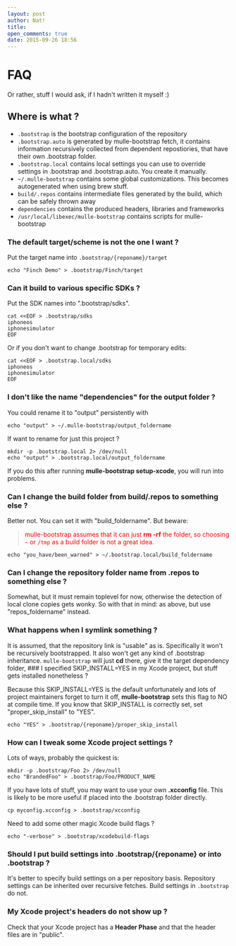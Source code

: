 ```yaml
---
layout: post
author: Nat!
title:
open_comments: true
date: 2015-09-26 18:56
---
```

# FAQ

Or rather, stuff I would ask, if I hadn't written it myself :)

## Where is what ?

* `.bootstrap` is the bootstrap configuration of the repository
* `.bootstrap.auto` is generated by mulle-bootstrap fetch, it contains
information recursively collected from dependent repostiories, that have their
own .bootstrap folder.
* `.bootstrap.local` contains local settings you can use to override settings
in .bootstrap and .bootstrap.auto. You create it manually.
* `~/.mulle-bootstrap` contains some global customizations. This becomes
autogenerated when using brew stuff.
* `build/.repos` contains intermediate files generated by the build, which can
be safely thrown away
* `dependencies` contains the produced headers, libraries and frameworks
* `/usr/local/libexec/mulle-bootstrap` contains scripts for mulle-bootstrap


### The default target/scheme is not the one I want ?

Put the target name into `.bootstrap/{reponame}/target`

```console
echo "Finch Demo" > .bootstrap/Finch/target
```

### Can it build to various specific SDKs ?

Put the SDK names into ".bootstrap/sdks".

```console
cat <<EOF > .bootstrap/sdks
iphoneos
iphonesimulator
EOF
```

Or if you don't want to change .bootstrap for temporary edits:

```console
cat <<EOF > .bootstrap.local/sdks
iphoneos
iphonesimulator
EOF
```


### I don't like the name "dependencies" for the output folder ?

You could rename it to "output" persistently with

```console
echo "output" > ~/.mulle-bootstrap/output_foldername
```

If want to rename for just this project ?

```console
mkdir -p .bootstrap.local 2> /dev/null
echo "output" > .bootstrap.local/output_foldername
```

If you do this after running **mulle-bootstrap setup-xcode**, you will run into
problems.

### Can I change the build folder from build/.repos to something else  ?

Better not. You can set it with "build_foldername".
But beware:

><font color=red>mulle-bootstrap assumes that it can just **rm -rf** the folder,
so choosing `~` or `/tmp` as a build folder is not a great idea.</font>

```console
echo "you_have/been_warned" > ~/.bootstrap.local/build_foldername
```

### Can I change the repository folder name from .repos to something else ?

Somewhat, but it must remain toplevel for now, otherwise the
detection of local clone copies gets wonky. So with that in mind: as above, but
use "repos_foldername" instead.

### What happens when I symlink something ?

It is assumed, that the repository link is "usable" as is. Specifically it won't
be recursively bootstrapped. It also won't get any kind of .bootstrap
inheritance. `mulle-bootstrap` will just **cd** there, give it the target
dependency folder, ### I specified SKIP_INSTALL=YES in my Xcode project, but
stuff gets installed nonetheless ?

Because this SKIP_INSTALL=YES is the default unfortunately and lots of project
maintainers forget to turn it off, **mulle-bootstrap** sets this flag to NO at
compile time. If you know that SKIP_INSTALL is correctly set, set
"proper_skip_install" to "YES".

```console
echo "YES" > .bootstrap/{reponame}/proper_skip_install
```

### How can I tweak some Xcode project settings ?

Lots of ways, probably the quickest is:

```console
mkdir -p .bootstrap/Foo 2> /dev/null
echo "BrandedFoo" > .bootstrap/Foo/PRODUCT_NAME
```


If you have lots of stuff, you may want to use your own **.xcconfig** file. This
is likely to be more useful if placed into the .bootstrap folder directly.

```console
cp myconfig.xcconfig > .bootstrap/xcconfig
```


Need to add some other magic Xcode build flags ?

```console
echo "-verbose" > .bootstrap/xcodebuild-flags
```

### Should I put build settings into .bootstrap/{reponame} or into .bootstrap ?

It's better to specify build settings on a per repository basis. Repository
settings can be inherited over recursive fetches. Build settings in `.bootstrap`
do not.

### My Xcode project's headers do not show up ?

Check that your Xcode project has a **Header Phase** and that the header files
are in "public".



